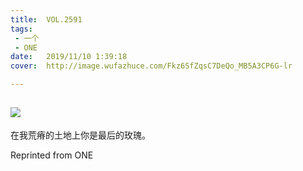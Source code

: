 ```yaml
---
title:	VOL.2591
tags:
 - 一个
 - ONE
date:	2019/11/10 1:39:18
cover:	http://image.wufazhuce.com/Fkz6SfZqsC7DeQo_MB5A3CP6G-lr

---
```

![](http://image.wufazhuce.com/Fkz6SfZqsC7DeQo_MB5A3CP6G-lr)
---

在我荒瘠的土地上你是最后的玫瑰。
 
Reprinted from ONE
